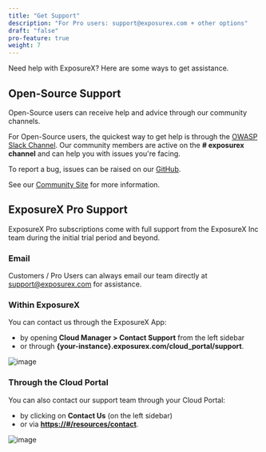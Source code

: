 ```yaml
---
title: "Get Support"
description: "For Pro users: support@exposurex.com + other options"
draft: "false"
pro-feature: true
weight: 7
---
```


Need help with ExposureX? Here are some ways to get assistance.

## Open-Source Support

Open-Source users can receive help and advice through our community channels.

For Open-Source users, the quickest way to get help is through the [OWASP Slack Channel](https://owasp.org/slack/invite).  Our community members are active on the **# exposurex channel** and can help you with issues you're facing.

To report a bug, issues can be raised on our [GitHub](https://github.com/ExposureX/django-ExposureX).

See our [Community Site](https://exposurex.com/open-source) for more information.

## ExposureX Pro Support

ExposureX Pro subscriptions come with full support from the ExposureX Inc team during the initial trial period and beyond.

### Email

Customers / Pro Users can always email our team directly at [support@exposurex.com](mailto:support@exposurex.com) for assistance.

### Within ExposureX

You can contact us through the ExposureX App:

* by opening **Cloud Manager \> Contact Support** from the left sidebar
* or through **{your\-instance}.exposurex.com/cloud\_portal/support**.

![image](images/contact_defectdojo_support.png)

### Through the Cloud Portal

You can also contact our support team through your Cloud Portal:

* by clicking on **Contact Us** (on the left sidebar)
* or via **<https://#/resources/contact>**.

![image](images/contact_defectdojo_support_2.png)
